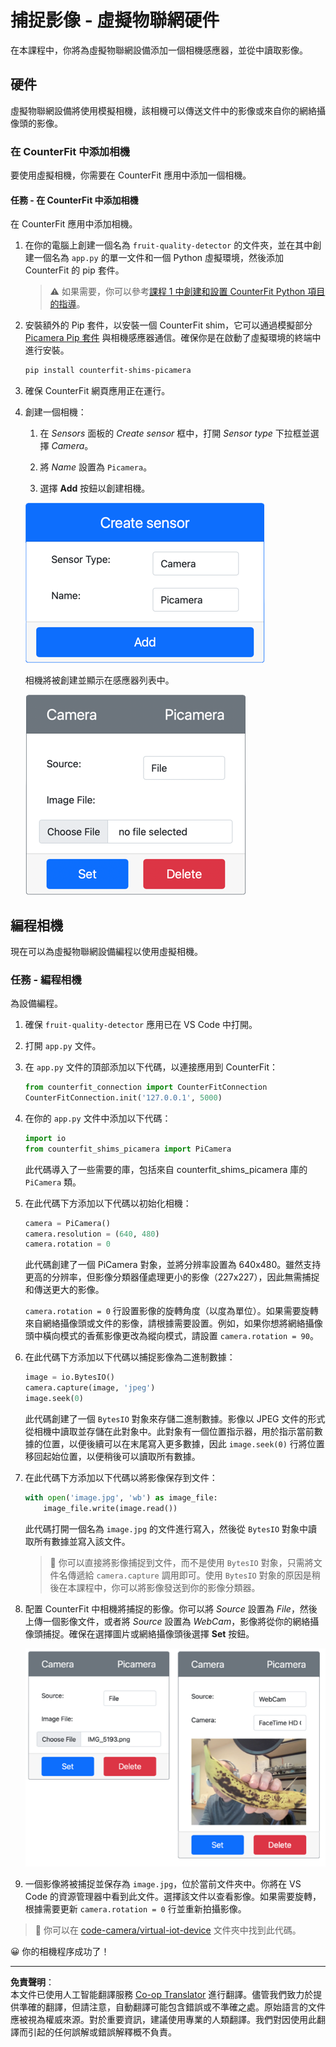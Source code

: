 <!--
CO_OP_TRANSLATOR_METADATA:
{
  "original_hash": "3ba7150ffc4a6999f6c3cfb4906ec7df",
  "translation_date": "2025-08-26T14:12:58+00:00",
  "source_file": "4-manufacturing/lessons/2-check-fruit-from-device/virtual-device-camera.md",
  "language_code": "hk"
}
-->
# 捕捉影像 - 虛擬物聯網硬件

在本課程中，你將為虛擬物聯網設備添加一個相機感應器，並從中讀取影像。

## 硬件

虛擬物聯網設備將使用模擬相機，該相機可以傳送文件中的影像或來自你的網絡攝像頭的影像。

### 在 CounterFit 中添加相機

要使用虛擬相機，你需要在 CounterFit 應用中添加一個相機。

#### 任務 - 在 CounterFit 中添加相機

在 CounterFit 應用中添加相機。

1. 在你的電腦上創建一個名為 `fruit-quality-detector` 的文件夾，並在其中創建一個名為 `app.py` 的單一文件和一個 Python 虛擬環境，然後添加 CounterFit 的 pip 套件。

    > ⚠️ 如果需要，你可以參考[課程 1 中創建和設置 CounterFit Python 項目的指導](../../../1-getting-started/lessons/1-introduction-to-iot/virtual-device.md)。

1. 安裝額外的 Pip 套件，以安裝一個 CounterFit shim，它可以通過模擬部分 [Picamera Pip 套件](https://pypi.org/project/picamera/) 與相機感應器通信。確保你是在啟動了虛擬環境的終端中進行安裝。

    ```sh
    pip install counterfit-shims-picamera
    ```

1. 確保 CounterFit 網頁應用正在運行。

1. 創建一個相機：

    1. 在 *Sensors* 面板的 *Create sensor* 框中，打開 *Sensor type* 下拉框並選擇 *Camera*。

    1. 將 *Name* 設置為 `Picamera`。

    1. 選擇 **Add** 按鈕以創建相機。

    ![相機設置](../../../../../translated_images/counterfit-create-camera.a5de97f59c0bd3cbe0416d7e89a3cfe86d19fbae05c641c53a91286412af0a34.hk.png)

    相機將被創建並顯示在感應器列表中。

    ![創建的相機](../../../../../translated_images/counterfit-camera.001ec52194c8ee5d3f617173da2c79e1df903d10882adc625cbfc493525125d4.hk.png)

## 編程相機

現在可以為虛擬物聯網設備編程以使用虛擬相機。

### 任務 - 編程相機

為設備編程。

1. 確保 `fruit-quality-detector` 應用已在 VS Code 中打開。

1. 打開 `app.py` 文件。

1. 在 `app.py` 文件的頂部添加以下代碼，以連接應用到 CounterFit：

    ```python
    from counterfit_connection import CounterFitConnection
    CounterFitConnection.init('127.0.0.1', 5000)
    ```

1. 在你的 `app.py` 文件中添加以下代碼：

    ```python
    import io
    from counterfit_shims_picamera import PiCamera
    ```

    此代碼導入了一些需要的庫，包括來自 counterfit_shims_picamera 庫的 `PiCamera` 類。

1. 在此代碼下方添加以下代碼以初始化相機：

    ```python
    camera = PiCamera()
    camera.resolution = (640, 480)
    camera.rotation = 0
    ```

    此代碼創建了一個 PiCamera 對象，並將分辨率設置為 640x480。雖然支持更高的分辨率，但影像分類器僅處理更小的影像（227x227），因此無需捕捉和傳送更大的影像。

    `camera.rotation = 0` 行設置影像的旋轉角度（以度為單位）。如果需要旋轉來自網絡攝像頭或文件的影像，請根據需要設置。例如，如果你想將網絡攝像頭中橫向模式的香蕉影像更改為縱向模式，請設置 `camera.rotation = 90`。

1. 在此代碼下方添加以下代碼以捕捉影像為二進制數據：

    ```python
    image = io.BytesIO()
    camera.capture(image, 'jpeg')
    image.seek(0)
    ```

    此代碼創建了一個 `BytesIO` 對象來存儲二進制數據。影像以 JPEG 文件的形式從相機中讀取並存儲在此對象中。此對象有一個位置指示器，用於指示當前數據的位置，以便後續可以在末尾寫入更多數據，因此 `image.seek(0)` 行將位置移回起始位置，以便稍後可以讀取所有數據。

1. 在此代碼下方添加以下代碼以將影像保存到文件：

    ```python
    with open('image.jpg', 'wb') as image_file:
        image_file.write(image.read())
    ```

    此代碼打開一個名為 `image.jpg` 的文件進行寫入，然後從 `BytesIO` 對象中讀取所有數據並寫入該文件。

    > 💁 你可以直接將影像捕捉到文件，而不是使用 `BytesIO` 對象，只需將文件名傳遞給 `camera.capture` 調用即可。使用 `BytesIO` 對象的原因是稍後在本課程中，你可以將影像發送到你的影像分類器。

1. 配置 CounterFit 中相機將捕捉的影像。你可以將 *Source* 設置為 *File*，然後上傳一個影像文件，或者將 *Source* 設置為 *WebCam*，影像將從你的網絡攝像頭捕捉。確保在選擇圖片或網絡攝像頭後選擇 **Set** 按鈕。

    ![CounterFit 中設置文件為影像來源，以及網絡攝像頭顯示一個人拿著香蕉的預覽](../../../../../translated_images/counterfit-camera-options.eb3bd5150a8e7dffbf24bc5bcaba0cf2cdef95fbe6bbe393695d173817d6b8df.hk.png)

1. 一個影像將被捕捉並保存為 `image.jpg`，位於當前文件夾中。你將在 VS Code 的資源管理器中看到此文件。選擇該文件以查看影像。如果需要旋轉，根據需要更新 `camera.rotation = 0` 行並重新拍攝影像。

> 💁 你可以在 [code-camera/virtual-iot-device](../../../../../4-manufacturing/lessons/2-check-fruit-from-device/code-camera/virtual-iot-device) 文件夾中找到此代碼。

😀 你的相機程序成功了！

---

**免責聲明**：  
本文件已使用人工智能翻譯服務 [Co-op Translator](https://github.com/Azure/co-op-translator) 進行翻譯。儘管我們致力於提供準確的翻譯，但請注意，自動翻譯可能包含錯誤或不準確之處。原始語言的文件應被視為權威來源。對於重要資訊，建議使用專業的人類翻譯。我們對因使用此翻譯而引起的任何誤解或錯誤解釋概不負責。